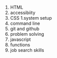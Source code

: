 1. HTML
1. accessibiity
1. CSS
1.system setup
1. command line
1. git and github
1. problem solving 
1. javascript
1. functions 
1. job search skills
